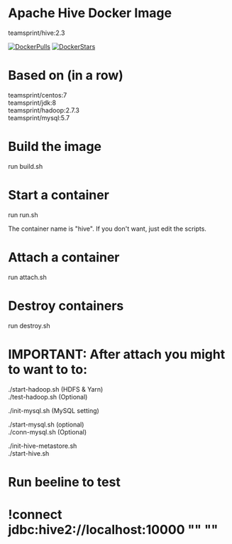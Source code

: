 # Apache Hive Docker Image

teamsprint/hive:2.3

[![DockerPulls](https://img.shields.io/docker/pulls/teamsprint/docker-hive.svg)](https://registry.hub.docker.com/u/teamsprint/docker-hive/)
[![DockerStars](https://img.shields.io/docker/stars/teamsprint/docker-hive.svg)](https://registry.hub.docker.com/u/teamsprint/docker-hive/)

# Based on (in a row)

teamsprint/centos:7<br/>
teamsprint/jdk:8<br/>
teamsprint/hadoop:2.7.3<br/>
teamsprint/mysql:5.7<br/>

# Build the image

run build.sh

# Start a container

run run.sh

The container name is "hive". If you don't want, just edit the scripts.

# Attach a container

run attach.sh

# Destroy containers

run destroy.sh

# IMPORTANT: After attach you might to want to to:
./start-hadoop.sh (HDFS & Yarn)<br/>
./test-hadoop.sh (Optional)<br/>

./init-mysql.sh (MySQL setting)<br/>

./start-mysql.sh (optional)<br/>
./conn-mysql.sh (Optional)<br/>

./init-hive-metastore.sh<br/>
./start-hive.sh<br/>

# Run beeline to test
# !connect jdbc:hive2://localhost:10000 "" ""

